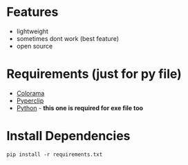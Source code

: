 # Features
* lightweight
* sometimes dont work (best feature)
* open source

# Requirements (just for py file)
* [Colorama](https://pypi.org/project/colorama/)
* [Pyperclip](https://pypi.org/project/pyperclip/)
* [Python](https://www.python.org/downloads/) - **this one is required for exe file too**

# Install Dependencies
`pip install -r requirements.txt`
